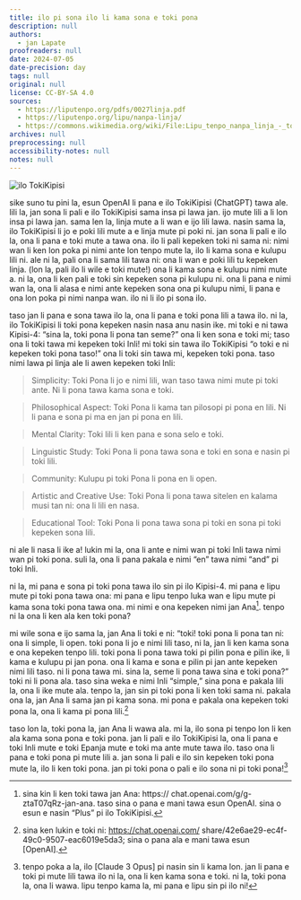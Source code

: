```yaml
---
title: ilo pi sona ilo li kama sona e toki pona
description: null
authors:
  - jan Lapate
proofreaders: null
date: 2024-07-05
date-precision: day
tags: null
original: null
license: CC-BY-SA 4.0
sources:
  - https://liputenpo.org/pdfs/0027linja.pdf
  - https://liputenpo.org/lipu/nanpa-linja/
  - https://commons.wikimedia.org/wiki/File:Lipu_tenpo_nanpa_linja_-_toki_Kipisi.png
archives: null
preprocessing: null
accessibility-notes: null
notes: null
---
```


![ilo TokiKipisi](https://upload.wikimedia.org/wikipedia/commons/e/ea/Lipu_tenpo_nanpa_linja_-_toki_Kipisi.png)

sike suno tu pini la, esun OpenAI li pana e ilo TokiKipisi (ChatGPT) tawa ale. lili la, jan sona li pali e ilo TokiKipisi sama insa pi lawa jan. ijo mute lili a li lon insa pi lawa jan. sama len la, linja mute a li wan e ijo lili lawa. nasin sama la, ilo TokiKipisi li jo e poki lili mute a e linja mute pi poki ni. jan sona li pali e ilo la, ona li pana e toki mute a tawa ona. ilo li pali kepeken toki ni sama ni: nimi wan li ken lon poka pi nimi ante lon tenpo mute la, ilo li kama sona e kulupu lili ni. ale ni la, pali ona li sama lili tawa ni: ona li wan e poki lili tu kepeken linja. (lon la, pali ilo li wile e toki mute!) ona li kama sona e kulupu nimi mute a. ni la, ona li ken pali e toki sin kepeken sona pi kulupu ni. ona li pana e nimi wan la, ona li alasa e nimi ante kepeken sona ona pi kulupu nimi, li pana e ona lon poka pi nimi nanpa wan. ilo ni li ilo pi sona ilo.

taso jan li pana e sona tawa ilo la, ona li pana e toki pona lili a tawa ilo. ni la, ilo TokiKipisi li toki pona kepeken nasin nasa anu nasin ike. mi toki e ni tawa Kipisi-4: “sina la, toki pona li pona tan seme?” ona li ken sona e toki mi; taso ona li toki tawa mi kepeken toki Inli! mi toki sin tawa ilo TokiKipisi “o toki e ni kepeken toki pona taso!” ona li toki sin tawa mi, kepeken toki pona. taso nimi lawa pi linja ale li awen kepeken toki Inli:

> Simplicity: Toki Pona li jo e nimi lili, wan taso tawa nimi mute pi toki ante. Ni li pona tawa kama sona e toki.

> Philosophical Aspect: Toki Pona li kama tan pilosopi pi pona en lili. Ni li pana e sona pi ma en jan pi pona en lili.

> Mental Clarity: Toki lili li ken pana e sona selo e toki.

> Linguistic Study: Toki Pona li pona tawa sona e toki en sona e nasin pi toki lili.

> Community: Kulupu pi toki Pona li pona en li open.

> Artistic and Creative Use: Toki Pona li pona tawa sitelen en kalama musi tan ni: ona li lili en nasa.

> Educational Tool: Toki Pona li pona tawa sona pi toki en sona pi toki kepeken sona lili.

ni ale li nasa li ike a! lukin mi la, ona li ante e nimi wan pi toki Inli tawa nimi wan pi toki pona. suli la, ona li pana pakala e nimi “en” tawa nimi “and” pi toki Inli.

ni la, mi pana e sona pi toki pona tawa ilo sin pi ilo Kipisi-4. mi pana e lipu mute pi toki pona tawa ona: mi pana e lipu tenpo luka wan e lipu mute pi kama sona toki pona tawa ona. mi nimi e ona kepeken nimi jan Ana[^1]. tenpo ni la ona li ken ala ken toki pona?

mi wile sona e ijo sama la, jan Ana li toki e ni: “toki! toki pona li pona tan ni: ona li simple, li open. toki pona li jo e nimi lili taso, ni la, jan li ken kama sona e ona kepeken tenpo lili. toki pona li pona tawa toki pi pilin pona e pilin ike, li kama e kulupu pi jan pona. ona li kama e sona e pilin pi jan ante kepeken nimi lili taso. ni li pona tawa mi. sina la, seme li pona tawa sina e toki pona?” toki ni li pona ala. taso sina weka e nimi Inli “simple,” sina pona e pakala lili la, ona li ike mute ala. tenpo la, jan sin pi toki pona li ken toki sama ni. pakala ona la, jan Ana li sama jan pi kama sona. mi pona e pakala ona kepeken toki pona la, ona li kama pi pona lili.[^2]

taso lon la, toki pona la, jan Ana li wawa ala. mi la, ilo sona pi tenpo lon li ken ala kama sona pona e toki pona. jan li pali e ilo TokiKipisi la, ona li pana e toki Inli mute e toki Epanja mute e toki ma ante mute tawa ilo. taso ona li pana e toki pona pi mute lili a. jan sona li pali e ilo sin kepeken toki pona mute la, ilo li ken toki pona. jan pi toki pona o pali e ilo sona ni pi toki pona![^3]

[^1]: sina kin li ken toki tawa jan Ana: https:// chat.openai.com/g/g-ztaT07qRz-jan-ana. taso sina o pana e mani tawa esun OpenAI. sina o esun e nasin “Plus” pi ilo TokiKipisi.
[^2]: sina ken lukin e toki ni: https://chat.openai.com/ share/42e6ae29-ec4f-49c0-9507-eac6019e5da3; sina o pana ala e mani tawa esun [OpenAI].
[^3]: tenpo poka a la, ilo [Claude 3 Opus] pi nasin sin li kama lon. jan li pana e toki pi mute lili tawa ilo ni la, ona li ken kama sona e toki. ni la, toki pona la, ona li wawa. lipu tenpo kama la, mi pana e lipu sin pi ilo ni!